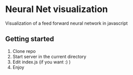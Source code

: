 # Neural Net visualization

Visualization of a feed forward neural network in javascript

## Getting started
1. Clone repo
2. Start server in the current directory
3. Edit index.js (if you want :) )
4. Enjoy